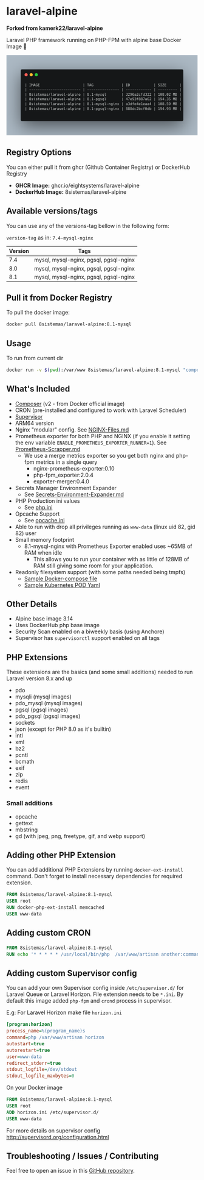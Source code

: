 # laravel-alpine

**Forked from kamerk22/laravel-alpine**

Laravel PHP framework running on PHP-FPM with alpine base Docker Image 🐳

![SIZE](https://github.com/EightSystems/laravel-alpine/blob/master/image-list-screenshot.png?raw=true)

## Registry Options

You can either pull it from ghcr (Github Container Registry) or DockerHub Registry

- **GHCR Image:** ghcr.io/eightsystems/laravel-alpine
- **DockerHub Image:** 8sistemas/laravel-alpine

## Available versions/tags

You can use any of the versions-tag bellow in the following form:

`version-tag` as in: `7.4-mysql-nginx`

| Version | Tags                                   |
| ------- | -------------------------------------- |
| 7.4     | mysql, mysql-nginx, pgsql, pgsql-nginx |
| 8.0     | mysql, mysql-nginx, pgsql, pgsql-nginx |
| 8.1     | mysql, mysql-nginx, pgsql, pgsql-nginx |

## Pull it from Docker Registry

To pull the docker image:

```bash
docker pull 8sistemas/laravel-alpine:8.1-mysql
```

## Usage

To run from current dir

```bash
docker run -v $(pwd):/var/www 8sistemas/laravel-alpine:8.1-mysql "composer install --prefer-dist"
```

## What's Included

- [Composer](https://getcomposer.org/) (v2 - from Docker official image)
- CRON (pre-installed and configured to work with Laravel Scheduler)
- [Supervisor](http://supervisord.org)
- ARM64 version
- Nginx "modular" config. See [NGINX-Files.md](https://github.com/EightSystems/laravel-alpine/master/docs/NGINX-Files.md)
- Prometheus exporter for both PHP and NGINX (if you enable it setting the env variable `ENABLE_PROMETHEUS_EXPORTER_RUNNER=1`). See [Prometheus-Scrapper.md](https://github.com/EightSystems/laravel-alpine/master/docs/Prometheus-Scrapper.md)
  - We use a merge metrics exporter so you get both nginx and php-fpm metrics in a single query
    - nginx-prometheus-exporter:0.10
    - php-fpm_exporter:2.0.4
    - exporter-merger:0.4.0
- Secrets Manager Environment Expander
  - See [Secrets-Environment-Expander.md](https://github.com/EightSystems/laravel-alpine/master/docs/Secrets-Environment-Expander.md)
- PHP Production ini values
  - See [php.ini](https://github.com/EightSystems/laravel-alpine/master/base/core/php.ini)
- Opcache Support
  - See [opcache.ini](https://github.com/EightSystems/laravel-alpine/master/base/core/opcache.ini)
- Able to run with drop all privileges running as `www-data` (linux uid 82, gid 82) user
- Small memory footprint
  - 8.1-mysql-nginx with Prometheus Exporter enabled uses ~65MB of RAM when idle
    - This allows you to run your container with as little of 128MB of RAM still giving some room for your application.
- Readonly filesystem support (with some paths needed being tmpfs)
  - [Sample Docker-compose file](https://github.com/EightSystems/laravel-alpine/blob/master/8.1/docker-compose.yaml)
  - [Sample Kubernetes POD Yaml](https://github.com/EightSystems/laravel-alpine/blob/master/8.1/kube-pod.yaml)

## Other Details

- Alpine base image 3.14
- Uses DockerHub php base image
- Security Scan enabled on a biweekly basis (using Anchore)
- Supervisor has `supervisorctl` support enabled on all tags

## PHP Extensions

These extensions are the basics (and some small additions) needed to run Laravel version 8.x and up

- pdo
- mysqli (mysql images)
- pdo_mysql (mysql images)
- pgsql (pgsql images)
- pdo_pgsql (pgsql images)
- sockets
- json (except for PHP 8.0 as it's builtin)
- intl
- xml
- bz2
- pcntl
- bcmath
- exif
- zip
- redis
- event

### Small additions

- opcache
- gettext
- mbstring
- gd (with jpeg, png, freetype, gif, and webp support)

## Adding other PHP Extension

You can add additional PHP Extensions by running `docker-ext-install` command. Don't forget to install necessary dependencies for required extension.

```Dockerfile
FROM 8sistemas/laravel-alpine:8.1-mysql
USER root
RUN docker-php-ext-install memcached
USER www-data
```

## Adding custom CRON

```Dockerfile
FROM 8sistemas/laravel-alpine:8.1-mysql
RUN echo '* * * * * /usr/local/bin/php  /var/www/artisan another:command >> /dev/null 2>&1' >> /etc/crontabs/www-data
```

## Adding custom Supervisor config

You can add your own Supervisor config inside `/etc/supervisor.d/` for Laravel Queue or Laravel Horizon. File extension needs to be `*.ini`. By default this image added `php-fpm` and `crond` process in supervisor.

E.g: For Laravel Horizon make file `horizon.ini`

```ini
[program:horizon]
process_name=%(program_name)s
command=php /var/www/artisan horizon
autostart=true
autorestart=true
user=www-data
redirect_stderr=true
stdout_logfile=/dev/stdout
stdout_logfile_maxbytes=0
```

On your Docker image

```Dockerfile
FROM 8sistemas/laravel-alpine:8.1-mysql
USER root
ADD horizon.ini /etc/supervisor.d/
USER www-data
```

For more details on supervisor config http://supervisord.org/configuration.html

## Troubleshooting / Issues / Contributing

Feel free to open an issue in this [GitHub repository](https://github.com/eightsystems/laravel-alpine).
